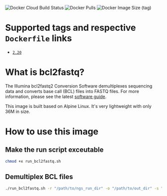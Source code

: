 ![Docker Cloud Build Status](https://img.shields.io/docker/cloud/build/zymoresearch/bcl2fastq) ![Docker Pulls](https://img.shields.io/docker/pulls/zymoresearch/bcl2fastq) ![Docker Image Size (tag)](https://img.shields.io/docker/image-size/zymoresearch/bcl2fastq/latest)

# Supported tags and respective `Dockerfile` links

* [`2.20`](https://github.com/Zymo-Research/docker-bcl2fastq/blob/master/Dockerfile)

# What is bcl2fastq?

The Illumina bcl2fastq2 Conversion Software demultiplexes sequencing data and converts base call (BCL) files into FASTQ files. For more information, please see the latest [software guide](https://support.illumina.com/content/dam/illumina-support/documents/documentation/software_documentation/bcl2fastq/bcl2fastq2-v2-20-software-guide-15051736-03.pdf).

This image is built based on Alpine Linux. It's very lightweight with only 36M in size.

# How to use this image

## Make the run script exceutable
```bash
chmod +x run_bcl2fastq.sh
```
## Demultiplex BCL files
```bash
./run_bcl2fastq.sh -r "/path/to/ngs_run_dir" -o "/path/to/out_dir" -s "sample_sheet.csv" -l "log_name"
```
